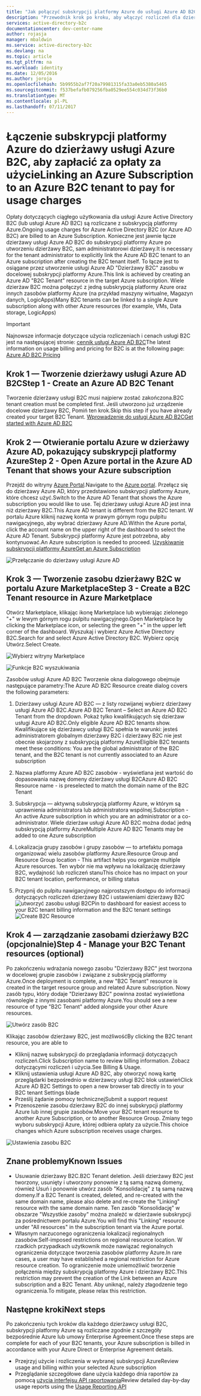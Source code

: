 ```yaml
---
title: "Jak połączyć subskrypcji platformy Azure do usługi Azure AD B2C | Dokumentacja firmy Microsoft"
description: "Przewodnik krok po kroku, aby włączyć rozliczeń dla dzierżawy usługi Azure AD B2C do subskrypcji platformy Azure."
services: active-directory-b2c
documentationcenter: dev-center-name
author: rojasja
manager: mbaldwin
ms.service: active-directory-b2c
ms.devlang: na
ms.topic: article
ms.tgt_pltfrm: na
ms.workload: identity
ms.date: 12/05/2016
ms.author: joroja
ms.openlocfilehash: 5b9955b2af7f20a79981315fa33a0eb5380a5465
ms.sourcegitcommit: f537befafb079256fba0529ee554c034d73f36b0
ms.translationtype: MT
ms.contentlocale: pl-PL
ms.lasthandoff: 07/11/2017
---
```

# <a name="linking-an-azure-subscription-to-an-azure-b2c-tenant-to-pay-for-usage-charges"></a><span data-ttu-id="94856-103">Łączenie subskrypcji platformy Azure do dzierżawy usługi Azure B2C, aby zapłacić za opłaty za użycie</span><span class="sxs-lookup"><span data-stu-id="94856-103">Linking an Azure Subscription to an Azure B2C tenant to pay for usage charges</span></span>

<span data-ttu-id="94856-104">Opłaty dotyczących ciągłego użytkowania dla usługi Azure Active Directory B2C (lub usługi Azure AD B2C) są rozliczane z subskrypcją platformy Azure.</span><span class="sxs-lookup"><span data-stu-id="94856-104">Ongoing usage charges for Azure Active Directory B2C (or Azure AD B2C) are billed to an Azure Subscription.</span></span> <span data-ttu-id="94856-105">Konieczne jest jawnie łącze dzierżawy usługi Azure AD B2C do subskrypcji platformy Azure po utworzeniu dzierżawy B2C, sam administratorowi dzierżawy.</span><span class="sxs-lookup"><span data-stu-id="94856-105">It is necessary for the tenant administrator to explicitly link the Azure AD B2C tenant to an Azure subscription after creating the B2C tenant itself.</span></span>  <span data-ttu-id="94856-106">To łącze jest to osiągane przez utworzenie usługi Azure AD "Dzierżawy B2C" zasobu w docelowej subskrypcji platformy Azure.</span><span class="sxs-lookup"><span data-stu-id="94856-106">This link is achieved by creating an Azure AD "B2C Tenant" resource in the target Azure subscription.</span></span> <span data-ttu-id="94856-107">Wiele dzierżaw B2C można połączyć z jedną subskrypcją platformy Azure oraz innych zasobów platformy Azure (na przykład maszyny wirtualne, Magazyn danych, LogicApps)</span><span class="sxs-lookup"><span data-stu-id="94856-107">Many B2C tenants can be linked to a single Azure subscription along with other Azure resources (for example, VMs, Data storage, LogicApps)</span></span>


> [!IMPORTANT]
> <span data-ttu-id="94856-108">Najnowsze informacje dotyczące użycia rozliczeniach i cenach usługi B2C jest na następującej stronie: [cennik usługi Azure AD B2C](
https://azure.microsoft.com/pricing/details/active-directory-b2c/)</span><span class="sxs-lookup"><span data-stu-id="94856-108">The latest information on usage billing and pricing for B2C is at the following page: [Azure AD B2C Pricing](
https://azure.microsoft.com/pricing/details/active-directory-b2c/)</span></span>

## <a name="step-1---create-an-azure-ad-b2c-tenant"></a><span data-ttu-id="94856-109">Krok 1 — Tworzenie dzierżawy usługi Azure AD B2C</span><span class="sxs-lookup"><span data-stu-id="94856-109">Step 1 - Create an Azure AD B2C Tenant</span></span>
<span data-ttu-id="94856-110">Tworzenie dzierżawy usługi B2C musi najpierw zostać zakończona.</span><span class="sxs-lookup"><span data-stu-id="94856-110">B2C tenant creation must be completed first.</span></span> <span data-ttu-id="94856-111">Jeśli utworzono już urządzenie docelowe dzierżawy B2C, Pomiń ten krok.</span><span class="sxs-lookup"><span data-stu-id="94856-111">Skip this step if you have already created your target B2C Tenant.</span></span> [<span data-ttu-id="94856-112">Wprowadzenie do usługi Azure AD B2C</span><span class="sxs-lookup"><span data-stu-id="94856-112">Get started with Azure AD B2C</span></span>](active-directory-b2c-get-started.md)

## <a name="step-2---open-azure-portal-in-the-azure-ad-tenant-that-shows-your-azure-subscription"></a><span data-ttu-id="94856-113">Krok 2 — Otwieranie portalu Azure w dzierżawy Azure AD, pokazujący subskrypcji platformy Azure</span><span class="sxs-lookup"><span data-stu-id="94856-113">Step 2 - Open Azure portal in the Azure AD Tenant that shows your Azure subscription</span></span>
<span data-ttu-id="94856-114">Przejdź do witryny [Azure Portal](https://portal.azure.com).</span><span class="sxs-lookup"><span data-stu-id="94856-114">Navigate to the [Azure portal](https://portal.azure.com).</span></span> <span data-ttu-id="94856-115">Przełącz się do dzierżawy Azure AD, który przedstawiono subskrypcji platformy Azure, które chcesz użyć.</span><span class="sxs-lookup"><span data-stu-id="94856-115">Switch to the Azure AD Tenant that shows the Azure subscription you would like to use.</span></span> <span data-ttu-id="94856-116">Tej dzierżawy usługi Azure AD jest inna niż dzierżawy B2C.</span><span class="sxs-lookup"><span data-stu-id="94856-116">This Azure AD tenant is different from the B2C tenant.</span></span> <span data-ttu-id="94856-117">W portalu Azure kliknij nazwę konta w prawym górnym rogu pulpitu nawigacyjnego, aby wybrać dzierżawy Azure AD.</span><span class="sxs-lookup"><span data-stu-id="94856-117">Within the Azure portal, click the account name on the upper right of the dashboard to select the Azure AD Tenant.</span></span> <span data-ttu-id="94856-118">Subskrypcji platformy Azure jest potrzebna, aby kontynuować.</span><span class="sxs-lookup"><span data-stu-id="94856-118">An Azure subscription is needed to proceed.</span></span> [<span data-ttu-id="94856-119">Uzyskiwanie subskrypcji platformy Azure</span><span class="sxs-lookup"><span data-stu-id="94856-119">Get an Azure Subscription</span></span>](https://account.windowsazure.com/signup?showCatalog=True)

![Przełączanie do dzierżawy usługi Azure AD](./media/active-directory-b2c-how-to-enable-billing/SelectAzureADTenant.png)

## <a name="step-3---create-a-b2c-tenant-resource-in-azure-marketplace"></a><span data-ttu-id="94856-121">Krok 3 — Tworzenie zasobu dzierżawy B2C w portalu Azure Marketplace</span><span class="sxs-lookup"><span data-stu-id="94856-121">Step 3 - Create a B2C Tenant resource in Azure Marketplace</span></span>
<span data-ttu-id="94856-122">Otwórz Marketplace, klikając ikonę Marketplace lub wybierając zielonego "+" w lewym górnym rogu pulpitu nawigacyjnego.</span><span class="sxs-lookup"><span data-stu-id="94856-122">Open Marketplace by clicking the Marketplace icon, or selecting the green "+" in the upper left corner of the dashboard.</span></span>  <span data-ttu-id="94856-123">Wyszukaj i wybierz Azure Active Directory B2C.</span><span class="sxs-lookup"><span data-stu-id="94856-123">Search for and select Azure Active Directory B2C.</span></span> <span data-ttu-id="94856-124">Wybierz opcję Utwórz.</span><span class="sxs-lookup"><span data-stu-id="94856-124">Select Create.</span></span>

![Wybierz witryny Marketplace](./media/active-directory-b2c-how-to-enable-billing/marketplace.png)

![Funkcje B2C wyszukiwania](./media/active-directory-b2c-how-to-enable-billing/searchb2c.png)

<span data-ttu-id="94856-127">Zasobów usługi Azure AD B2C Tworzenie okna dialogowego obejmuje następujące parametry:</span><span class="sxs-lookup"><span data-stu-id="94856-127">The Azure AD B2C Resource create dialog covers the following parameters:</span></span>

1. <span data-ttu-id="94856-128">Dzierżawy usługi Azure AD B2C — z listy rozwijanej wybierz dzierżawy usługi Azure AD B2C.</span><span class="sxs-lookup"><span data-stu-id="94856-128">Azure AD B2C Tenant – Select an Azure AD B2C Tenant from the dropdown.</span></span>  <span data-ttu-id="94856-129">Pokaż tylko kwalifikujących się dzierżaw usługi Azure AD B2C.</span><span class="sxs-lookup"><span data-stu-id="94856-129">Only eligible Azure AD B2C tenants show.</span></span>  <span data-ttu-id="94856-130">Kwalifikujące się dzierżawcy usługi B2C spełnia te warunki: jesteś administratorem globalnym dzierżawy B2C i dzierżawy B2C nie jest obecnie skojarzony z subskrypcją platformy Azure</span><span class="sxs-lookup"><span data-stu-id="94856-130">Eligible B2C tenants meet these conditions: You are the global administrator of the B2C tenant, and the B2C tenant is not currently associated to an Azure subscription</span></span>

2. <span data-ttu-id="94856-131">Nazwa platformy Azure AD B2C zasobów - wyświetlana jest wartość do dopasowania nazwę domeny dzierżawy usługi B2C</span><span class="sxs-lookup"><span data-stu-id="94856-131">Azure AD B2C Resource name - is preselected to match the domain name of the B2C Tenant</span></span>

3. <span data-ttu-id="94856-132">Subskrypcja — aktywną subskrypcją platformy Azure, w którym są uprawnienia administratora lub administratora wspólnej.</span><span class="sxs-lookup"><span data-stu-id="94856-132">Subscription - An active Azure subscription in which you are an administrator or a co-administrator.</span></span>  <span data-ttu-id="94856-133">Wiele dzierżaw usługi Azure AD B2C można dodać jedną subskrypcją platformy Azure</span><span class="sxs-lookup"><span data-stu-id="94856-133">Multiple Azure AD B2C Tenants may be added to one Azure subscription</span></span>

4. <span data-ttu-id="94856-134">Lokalizacja grupy zasobów i grupy zasobów — to artefaktu pomaga organizować wielu zasobów platformy Azure.</span><span class="sxs-lookup"><span data-stu-id="94856-134">Resource Group and Resource Group location - This artifact helps you organize multiple Azure resources.</span></span>  <span data-ttu-id="94856-135">Ten wybór nie ma wpływu na lokalizację dzierżawy B2C, wydajność lub rozliczeń stanu</span><span class="sxs-lookup"><span data-stu-id="94856-135">This choice has no impact on your B2C tenant location, performance, or billing status</span></span>

5. <span data-ttu-id="94856-136">Przypnij do pulpitu nawigacyjnego najprostszym dostępu do informacji dotyczących rozliczeń dzierżawy B2C i ustawieniami dzierżawy B2C ![utworzyć zasobu usługi B2C](./media/active-directory-b2c-how-to-enable-billing/createresourceb2c.png)</span><span class="sxs-lookup"><span data-stu-id="94856-136">Pin to dashboard for easiest access to your B2C tenant billing information and the B2C tenant settings ![Create B2C Resource](./media/active-directory-b2c-how-to-enable-billing/createresourceb2c.png)</span></span>

## <a name="step-4---manage-your-b2c-tenant-resources-optional"></a><span data-ttu-id="94856-137">Krok 4 — zarządzanie zasobami dzierżawy B2C (opcjonalnie)</span><span class="sxs-lookup"><span data-stu-id="94856-137">Step 4 - Manage your B2C Tenant resources (optional)</span></span>
<span data-ttu-id="94856-138">Po zakończeniu wdrażania nowego zasobu "Dzierżawy B2C" jest tworzona w docelowej grupie zasobów i związane z subskrypcją platformy Azure.</span><span class="sxs-lookup"><span data-stu-id="94856-138">Once deployment is complete, a new "B2C Tenant" resource is created in the target resource group and related Azure subscription.</span></span>  <span data-ttu-id="94856-139">Nowy zasób typu, który dodaje "Dzierżawy B2C" powinna zostać wyświetlona równolegle z innymi zasobami platformy Azure.</span><span class="sxs-lookup"><span data-stu-id="94856-139">You should see a new resource of type "B2C Tenant" added alongside your other Azure resources.</span></span>

![Utwórz zasób B2C](./media/active-directory-b2c-how-to-enable-billing/b2cresourcedashboard.png)

<span data-ttu-id="94856-141">Klikając zasobów dzierżawy B2C, jest możliwość</span><span class="sxs-lookup"><span data-stu-id="94856-141">By clicking the B2C tenant resource, you are able to</span></span>
- <span data-ttu-id="94856-142">Kliknij nazwę subskrypcji do przeglądania informacji dotyczących rozliczeń.</span><span class="sxs-lookup"><span data-stu-id="94856-142">Click Subscription name to review billing information.</span></span> <span data-ttu-id="94856-143">Zobacz dotyczącymi rozliczeń i użycia.</span><span class="sxs-lookup"><span data-stu-id="94856-143">See Billing & Usage.</span></span>
- <span data-ttu-id="94856-144">Kliknij ustawienia usługi Azure AD B2C, aby otworzyć nową kartę przeglądarki bezpośrednio w dzierżawcy usługi B2C blok ustawień</span><span class="sxs-lookup"><span data-stu-id="94856-144">Click Azure AD B2C Settings to open a new browser tab directly in to your B2C tenant Settings blade</span></span>
- <span data-ttu-id="94856-145">Prześlij żądanie pomocy technicznej</span><span class="sxs-lookup"><span data-stu-id="94856-145">Submit a support request</span></span>
- <span data-ttu-id="94856-146">Przenoszenie zasobu dzierżawy B2C do innej subskrypcji platformy Azure lub innej grupie zasobów.</span><span class="sxs-lookup"><span data-stu-id="94856-146">Move your B2C tenant resource to another Azure Subscription, or to another Resource Group.</span></span>  <span data-ttu-id="94856-147">Zmiany tego wyboru subskrypcji Azure, której odbiera opłaty za użycie.</span><span class="sxs-lookup"><span data-stu-id="94856-147">This choice changes which Azure subscription receives usage charges.</span></span>

![Ustawienia zasobu B2C](./media/active-directory-b2c-how-to-enable-billing/b2cresourcesettings.png)

## <a name="known-issues"></a><span data-ttu-id="94856-149">Znane problemy</span><span class="sxs-lookup"><span data-stu-id="94856-149">Known Issues</span></span>
- <span data-ttu-id="94856-150">Usuwanie dzierżawy B2C.</span><span class="sxs-lookup"><span data-stu-id="94856-150">B2C Tenant deletion.</span></span> <span data-ttu-id="94856-151">Jeśli dzierżawy B2C jest tworzony, usunięty i utworzony ponownie z tą samą nazwą domeny, również Usuń i ponownie utwórz zasób "Konsolidację" z tą samą nazwą domeny.</span><span class="sxs-lookup"><span data-stu-id="94856-151">If a B2C Tenant is created, deleted, and re-created with the same domain name, please also delete and re-create the "Linking" resource with the same domain name.</span></span>  <span data-ttu-id="94856-152">Ten zasób "Konsolidację" w obszarze "Wszystkie zasoby" można znaleźć w dzierżawie subskrypcji za pośrednictwem portalu Azure.</span><span class="sxs-lookup"><span data-stu-id="94856-152">You will find this "Linking" resource under "All resources" in the subscription tenant via the Azure portal.</span></span>
- <span data-ttu-id="94856-153">Własnym narzuconego ograniczenia lokalizacji regionalnych zasobów.</span><span class="sxs-lookup"><span data-stu-id="94856-153">Self-imposed restrictions on regional resource location.</span></span>  <span data-ttu-id="94856-154">W rzadkich przypadkach użytkownik może nawiązać regionalnych ograniczenia dotyczące tworzenia zasobów platformy Azure.</span><span class="sxs-lookup"><span data-stu-id="94856-154">In rare cases, a user may have established a regional restriction for Azure resource creation.</span></span>  <span data-ttu-id="94856-155">To ograniczenie może uniemożliwić tworzenie połączenia między subskrypcją platformy Azure i dzierżawy B2C.</span><span class="sxs-lookup"><span data-stu-id="94856-155">This restriction may prevent the creation of the Link between an Azure subscription and a B2C Tenant.</span></span> <span data-ttu-id="94856-156">Aby uniknąć, należy złagodzenie tego ograniczenia.</span><span class="sxs-lookup"><span data-stu-id="94856-156">To mitigate, please relax this restriction.</span></span>

## <a name="next-steps"></a><span data-ttu-id="94856-157">Następne kroki</span><span class="sxs-lookup"><span data-stu-id="94856-157">Next steps</span></span>
<span data-ttu-id="94856-158">Po zakończeniu tych kroków dla każdego dzierżawcy usługi B2C, subskrypcji platformy Azure są rozliczane zgodnie z szczegóły bezpośrednie Azure lub umowy Enterprise Agreement.</span><span class="sxs-lookup"><span data-stu-id="94856-158">Once these steps are complete for each of your B2C tenants, your Azure subscription is billed in accordance with your Azure Direct or Enterprise Agreement details.</span></span>
- <span data-ttu-id="94856-159">Przejrzyj użycie i rozliczenia w wybranej subskrypcji Azure</span><span class="sxs-lookup"><span data-stu-id="94856-159">Review usage and billing within your selected Azure subscription</span></span>
- <span data-ttu-id="94856-160">Przeglądanie szczegółowe dane użycia każdego dnia raportów za pomocą [użycia interfejsu API raportowania](active-directory-b2c-reference-usage-reporting-api.md)</span><span class="sxs-lookup"><span data-stu-id="94856-160">Review detailed day-by-day usage reports using the [Usage Reporting API](active-directory-b2c-reference-usage-reporting-api.md)</span></span>

